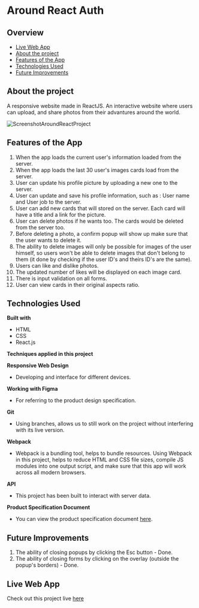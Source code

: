 # Around React Auth

## Overview

- [Live Web App](https://nitzanye.github.io/around-react/)
- [About the project](#about-the-project)
- [Features of the App](#features-of-the-app)
- [Technologies Used](#technologies-used)
- [Future Improvements](#future-improvements)

## About the project

A responsive website made in ReactJS.
An interactive website where users can upload, and share photos from their advantures around the world.

![ScreenshotAroundReactProject](https://user-images.githubusercontent.com/93406243/165178692-0d5ee1aa-829d-4208-9b91-28aaf7aefb1b.png)

## Features of the App

1. When the app loads the current user's information loaded from the server.
2. When the app loads the last 30 user's images cards load from the server.
3. User can update his profile picture by uploading a new one to the server.
4. User can update and save his profile information, such as : User name and User job to the server.
5. User can add new cards that will stored on the server. Each card will have a title and a link for the picture.
6. User can delete photos if he wants too. The cards would be deleted from the server too.
7. Before deleting a photo, a confirm popup will show up make sure that the user wants to delete it.
8. The ability to delete images will only be possible for images of the user himself, so users won't be able to delete images that don't belong to them (it done by checking if the user ID's and theirs ID's are the same).
9. Users can like and dislike photos.
10. The updated number of likes will be displayed on each image card.
11. There is input validation on all forms.
12. User can view cards in their original aspects ratio.

## Technologies Used

**Built with**

- HTML
- CSS
- React.js

**Techniques applied in this project**

**Responsive Web Design**

- Developing and interface for different devices.

**Working with Figma**

- For referring to the product design specification.

**Git**

- Using branches, allows us to still work on the project without interfering with its live version.

**Webpack**

- Webpack is a bundling tool, helps to bundle resources.
  Using Webpack in this project, helps to reduce HTML and CSS file sizes, compile JS modules into one output script, and make sure that this app will work across all modern browsers.

**API**

- This project has been built to interact with server data.

**Product Specification Document**

- You can view the product specification document [here](https://www.figma.com/file/xQVeb8gprjukPVKXiLXS5T/Sprint-9%3A-Applied-JavaScript?node-id=1%3A266).

## Future Improvements

1. The ability of closing popups by clicking the Esc button - Done.
2. The ability of closing forms by clicking on the overlay (outside the popup's borders) - Done.

## Live Web App

Check out this project live [here](https://nitzanye.github.io/around-react/)
